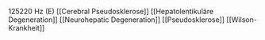 125220 Hz (E)
[[Cerebral Pseudosklerose]]
[[Hepatolentikuläre Degeneration]]
[[Neurohepatic Degeneration]]
[[Pseudosklerose]]
[[Wilson-Krankheit]]